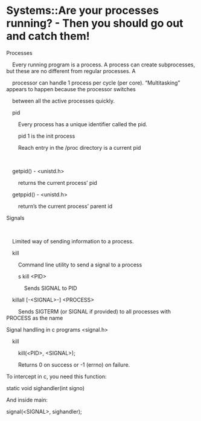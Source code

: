 # Systems::Are your processes running? - Then you should go out and catch them!

Processes

    Every running program is a process. A process can create subprocesses, but these are no different from regular processes. A 

    processor can handle 1 process per cycle (per core). “Multitasking” appears to happen because the processor switches 

    between all the active processes quickly.  


  


    pid  


        Every process has a unique identifier called the pid.  


  


        pid 1 is the init process  


  


        Reach entry in the /proc directory is a current pid  


      


    getpid() - &lt;unistd.h&gt;  


        returns the current process’ pid  


  


    getppid() - &lt;unistd.h&gt;  


        return’s the current process’ parent id  


  


Signals

      


    Limited way of sending information to a process.  


  


    kill  


        Command line utility to send a signal to a process  


  


        s kill &lt;PID&gt;  


            Sends SIGNAL to PID  


  


    killall [-&lt;SIGNAL&gt;-] &lt;PROCESS&gt;  


  


        Sends SIGTERM (or SIGNAL if provided) to all processes with PROCESS as the name  


  


Signal handling in c programs &lt;signal.h&gt;

  


    kill  


        kill(&lt;PID&gt;, &lt;SIGNAL&gt;);  


  


        Returns 0 on success or -1 (errno) on failure.  


  


To intercept in c, you need this function:

static void sighandler(int signo)

And inside main:

signal(&lt;SIGNAL&gt;, sighandler);

  


